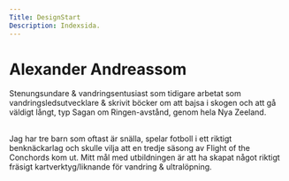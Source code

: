 ```yaml
---
Title: DesignStart
Description: Indexsida.
---
```


# Alexander Andreassom

Stenungsundare & vandringsentusiast som tidigare arbetat som vandringsledsutvecklare & skrivit böcker om att bajsa i skogen och att gå väldigt långt, typ Sagan om Ringen-avstånd, genom hela Nya Zeeland.

<br>Jag har tre barn som oftast är snälla, spelar fotboll i ett riktigt benknäckarlag och skulle vilja att en tredje säsong av Flight of the Conchords kom ut. Mitt mål med utbildningen är att ha skapat något riktigt fräsigt kartverktyg/liknande för vandring & ultralöpning.
